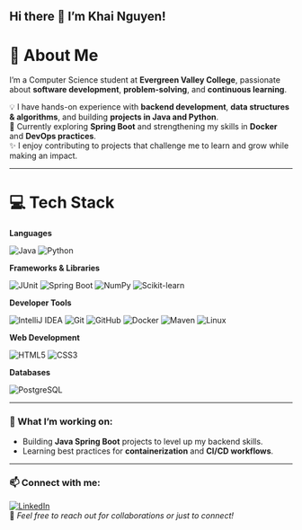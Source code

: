 ## Hi there 👋 I’m Khai Nguyen!

# 💫 About Me
I’m a Computer Science student at **Evergreen Valley College**, passionate about **software development**, **problem-solving**, and **continuous learning**.  

💡 I have hands-on experience with **backend development**, **data structures & algorithms**, and building **projects in Java and Python**.  
🌱 Currently exploring **Spring Boot** and strengthening my skills in **Docker** and **DevOps practices**.  
✨ I enjoy contributing to projects that challenge me to learn and grow while making an impact.

---

# 💻 Tech Stack

**Languages**  

![Java](https://img.shields.io/badge/java-%23ED8B00.svg?style=for-the-badge&logo=java&logoColor=white)
![Python](https://img.shields.io/badge/python-3670A0?style=for-the-badge&logo=python&logoColor=ffdd54)

**Frameworks & Libraries**  

![JUnit](https://img.shields.io/badge/junit5-%2325A162.svg?style=for-the-badge&logo=junit5&logoColor=white)
![Spring Boot](https://img.shields.io/badge/springboot-%236DB33F.svg?style=for-the-badge&logo=springboot&logoColor=white)
![NumPy](https://img.shields.io/badge/numpy-%23013243.svg?style=for-the-badge&logo=numpy&logoColor=white)
![Scikit-learn](https://img.shields.io/badge/scikit--learn-%23F7931E.svg?style=for-the-badge&logo=scikit-learn&logoColor=white)

**Developer Tools**  

![IntelliJ IDEA](https://img.shields.io/badge/IntelliJ_IDEA-%23000080.svg?style=for-the-badge&logo=intellij-idea&logoColor=white)
![Git](https://img.shields.io/badge/git-%23F05033.svg?style=for-the-badge&logo=git&logoColor=white)
![GitHub](https://img.shields.io/badge/github-%23121011.svg?style=for-the-badge&logo=github&logoColor=white)
![Docker](https://img.shields.io/badge/docker-%230db7ed.svg?style=for-the-badge&logo=docker&logoColor=white)
![Maven](https://img.shields.io/badge/maven-%23C71A36.svg?style=for-the-badge&logo=apachemaven&logoColor=white)
![Linux](https://img.shields.io/badge/Linux-FCC624?style=for-the-badge&logo=linux&logoColor=black)


**Web Development**  

![HTML5](https://img.shields.io/badge/html5-%23E34F26.svg?style=for-the-badge&logo=html5&logoColor=white)
![CSS3](https://img.shields.io/badge/css3-%231572B6.svg?style=for-the-badge&logo=css3&logoColor=white)

**Databases**  

![PostgreSQL](https://img.shields.io/badge/PostgreSQL-4479A1?style=for-the-badge&logo=postgresql&logoColor=white)

---

### 🚀 What I’m working on:
- Building **Java Spring Boot** projects to level up my backend skills.  
- Learning best practices for **containerization** and **CI/CD workflows**.

---

### 📫 Connect with me:
[![LinkedIn](https://img.shields.io/badge/LinkedIn-Khai_Nguyen-blue?style=for-the-badge&logo=linkedin)](https://www.linkedin.com/in/khainguyen21)  
💌 *Feel free to reach out for collaborations or just to connect!*
